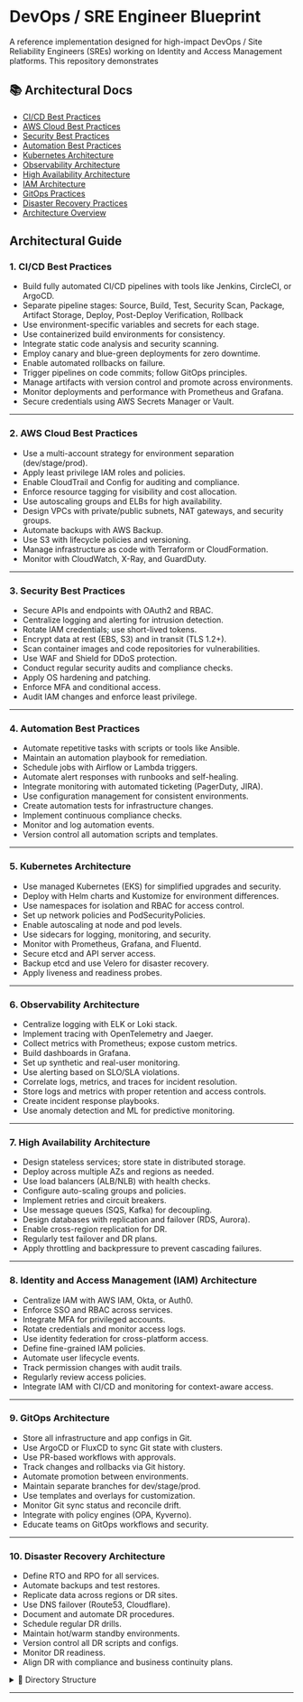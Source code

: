 # DevOps / SRE Engineer Blueprint

A reference implementation designed for high-impact DevOps / Site Reliability Engineers (SREs) working on Identity and Access Management platforms. 
This repository demonstrates 

## 📚 Architectural Docs

- [CI/CD Best Practices](Architecture/01_CICD_BEST_PRACTICES.md)
- [AWS Cloud Best Practices](Architecture/02_AWS_Cloud_Best_Practices.md)
- [Security Best Practices](Architecture/03_Security_Best_Practices.md)
- [Automation Best Practices](Architecture/04_Automation_Best_Practices.md)
- [Kubernetes Architecture](Architecture/05_Kubernetes_Architecture.md)
- [Observability Architecture](Architecture/06_Observability_Architecture.md)
- [High Availability Architecture](Architecture/07_High_Availability_Architecture.md)
- [IAM Architecture](Architecture/08_IAM%20Architecture.md)
- [GitOps Practices](Architecture/09_GitOps_Practices.md)
- [Disaster Recovery Practices](Architecture/10_Disaster_recovery_practices.md)
- [Architecture Overview](Architecture/ARCHITECTURE.md)

## Architectural Guide 

### 1. CI/CD Best Practices

- Build fully automated CI/CD pipelines with tools like Jenkins, CircleCI, or ArgoCD.
- Separate pipeline stages: Source, Build, Test, Security Scan, Package, Artifact Storage, Deploy, Post-Deploy Verification, Rollback
- Use environment-specific variables and secrets for each stage.
- Use containerized build environments for consistency.
- Integrate static code analysis and security scanning.
- Employ canary and blue-green deployments for zero downtime.
- Enable automated rollbacks on failure.
- Trigger pipelines on code commits; follow GitOps principles.
- Manage artifacts with version control and promote across environments.
- Monitor deployments and performance with Prometheus and Grafana.
- Secure credentials using AWS Secrets Manager or Vault.

---

### 2. AWS Cloud Best Practices

- Use a multi-account strategy for environment separation (dev/stage/prod).
- Apply least privilege IAM roles and policies.
- Enable CloudTrail and Config for auditing and compliance.
- Enforce resource tagging for visibility and cost allocation.
- Use autoscaling groups and ELBs for high availability.
- Design VPCs with private/public subnets, NAT gateways, and security groups.
- Automate backups with AWS Backup.
- Use S3 with lifecycle policies and versioning.
- Manage infrastructure as code with Terraform or CloudFormation.
- Monitor with CloudWatch, X-Ray, and GuardDuty.

---

### 3. Security Best Practices

- Secure APIs and endpoints with OAuth2 and RBAC.
- Centralize logging and alerting for intrusion detection.
- Rotate IAM credentials; use short-lived tokens.
- Encrypt data at rest (EBS, S3) and in transit (TLS 1.2+).
- Scan container images and code repositories for vulnerabilities.
- Use WAF and Shield for DDoS protection.
- Conduct regular security audits and compliance checks.
- Apply OS hardening and patching.
- Enforce MFA and conditional access.
- Audit IAM changes and enforce least privilege.

---

### 4. Automation Best Practices

- Automate repetitive tasks with scripts or tools like Ansible.
- Maintain an automation playbook for remediation.
- Schedule jobs with Airflow or Lambda triggers.
- Automate alert responses with runbooks and self-healing.
- Integrate monitoring with automated ticketing (PagerDuty, JIRA).
- Use configuration management for consistent environments.
- Create automation tests for infrastructure changes.
- Implement continuous compliance checks.
- Monitor and log automation events.
- Version control all automation scripts and templates.

---

### 5. Kubernetes Architecture

- Use managed Kubernetes (EKS) for simplified upgrades and security.
- Deploy with Helm charts and Kustomize for environment differences.
- Use namespaces for isolation and RBAC for access control.
- Set up network policies and PodSecurityPolicies.
- Enable autoscaling at node and pod levels.
- Use sidecars for logging, monitoring, and security.
- Monitor with Prometheus, Grafana, and Fluentd.
- Secure etcd and API server access.
- Backup etcd and use Velero for disaster recovery.
- Apply liveness and readiness probes.

---

### 6. Observability Architecture

- Centralize logging with ELK or Loki stack.
- Implement tracing with OpenTelemetry and Jaeger.
- Collect metrics with Prometheus; expose custom metrics.
- Build dashboards in Grafana.
- Set up synthetic and real-user monitoring.
- Use alerting based on SLO/SLA violations.
- Correlate logs, metrics, and traces for incident resolution.
- Store logs and metrics with proper retention and access controls.
- Create incident response playbooks.
- Use anomaly detection and ML for predictive monitoring.

---

### 7. High Availability Architecture

- Design stateless services; store state in distributed storage.
- Deploy across multiple AZs and regions as needed.
- Use load balancers (ALB/NLB) with health checks.
- Configure auto-scaling groups and policies.
- Implement retries and circuit breakers.
- Use message queues (SQS, Kafka) for decoupling.
- Design databases with replication and failover (RDS, Aurora).
- Enable cross-region replication for DR.
- Regularly test failover and DR plans.
- Apply throttling and backpressure to prevent cascading failures.

---

### 8. Identity and Access Management (IAM) Architecture

- Centralize IAM with AWS IAM, Okta, or Auth0.
- Enforce SSO and RBAC across services.
- Integrate MFA for privileged accounts.
- Rotate credentials and monitor access logs.
- Use identity federation for cross-platform access.
- Define fine-grained IAM policies.
- Automate user lifecycle events.
- Track permission changes with audit trails.
- Regularly review access policies.
- Integrate IAM with CI/CD and monitoring for context-aware access.

---

### 9. GitOps Architecture

- Store all infrastructure and app configs in Git.
- Use ArgoCD or FluxCD to sync Git state with clusters.
- Use PR-based workflows with approvals.
- Track changes and rollbacks via Git history.
- Automate promotion between environments.
- Maintain separate branches for dev/stage/prod.
- Use templates and overlays for customization.
- Monitor Git sync status and reconcile drift.
- Integrate with policy engines (OPA, Kyverno).
- Educate teams on GitOps workflows and security.

---

### 10. Disaster Recovery Architecture

- Define RTO and RPO for all services.
- Automate backups and test restores.
- Replicate data across regions or DR sites.
- Use DNS failover (Route53, Cloudflare).
- Document and automate DR procedures.
- Schedule regular DR drills.
- Maintain hot/warm standby environments.
- Version control all DR scripts and configs.
- Monitor DR readiness.
- Align DR with compliance and business continuity plans.


<details>
<summary>📂 Directory Structure</summary>

```
├── Architecture
│   ├── 01_CICD_BEST_PRACTICES.md
│   ├── 02_AWS_Cloud_Best_Practices.md
│   ├── 03_Security_Best_Practices.md
│   ├── 04_Automation_Best_Practices.md
│   ├── 05_Kubernetes_Architecture.md
│   ├── 06_Observability_Architecture.md
│   ├── 07_High_Availability_Architecture.md
│   ├── 08_IAM Architecture.md
│   ├── 09_GitOps_Practices.md
│   ├── 10_Disaster_recovery_practices.md
│   └── ARCHITECTURE.md
├── README.md
└── Tools
    ├── 01_CICD_BEST_PRACTICES
    ├── 02_AWS_Cloud_Best_Practices
    │   └── terraform-modules
    │       ├── access-boundaries
    │       │   ├── README.md
    │       │   └── main.tf
    │       └── audit-logging
    │           ├── README.md
    │           └── main.tf
    ├── 03_Security_Best_Practices
    ├── 04_Automation_Best_Practices
    │   └── scripts
    │       ├── fault-injection
    │       │   └── inject_latency.sh
    │       └── health-check
    │           └── check_auth.sh
    ├── 05_Kubernetes_Architecture
    │   ├── helm-charts
    │   │   ├── README.md
    │   │   └── chart.yaml
    │   └── kustomize-overlays
    │       └── README.md
    ├── 06_Observability_Architecture
    │   ├── alerting-rules
    │   │   ├── README.md
    │   │   └── iam-alert.yaml
    │   └── slos
    │       ├── README.md
    │       └── login-latency.yaml
    ├── 07_High_Availability_Architecture
    ├── 08_IAM Architecture
    │   └── iam-roles
    │       ├── README.md
    │       ├── main.tf
    │       └── variables.tf
    ├── 09_GitOps_Practices
    └── 10_Disaster_recovery_practices
```
</details>

---